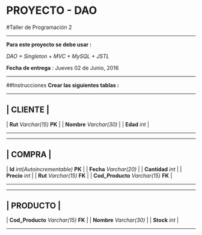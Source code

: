 PROYECTO - DAO
===

#Taller de Programación 2

---
**Para este proyecto se debe usar :**

*DAO + Singleton + MVC + MySQL + JSTL*

**Fecha de entrega** : Jueves 02 de Junio, 2016

---
##Instrucciones
**Crear las siguientes tablas :**

 _____________________
|      CLIENTE        |
 ---------------------
| **Rut** *Varchar(15)* **PK**  |
| **Nombre** *Varchar(30)*  |
| **Edad**  *int*           |
 _____________________

_____________________
|      COMPRA        |
 ---------------------
| **Id** *int(Autoincrementable)* **PK**  |
| **Fecha** *Varchar(20)*  |
| **Cantidad**  *int*           |
| **Precio**  *int*           |
| **Rut**  *Varchar(15)* **FK**           |
| **Cod_Producto**  *Varchar(15)* **FK**           |
 _____________________
 
 _____________________
|      PRODUCTO        |
 ---------------------
| **Cod_Producto**  *Varchar(15)* **FK**           |
| **Nombre** *Varchar(30)*  |
| **Stock**  *int*           |
 _____________________
